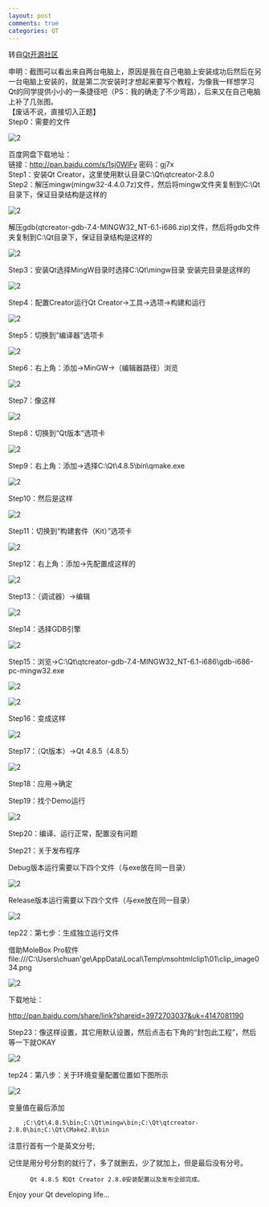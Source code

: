 ```yaml
---
layout: post
comments: true
categories: QT
---
```


转自[Qt开源社区](http://bbs.qter.org/forum.php?mod=viewthread&tid=557&extra=)

申明：截图可以看出来自两台电脑上，原因是我在自己电脑上安装成功后然后在另一台电脑上安装的，就是第二次安装时才想起来要写个教程，为像我一样想学习Qt的同学提供小小的一条捷径吧（PS：我的确走了不少弯路），后来又在自己电脑上补了几张图。  
【废话不说，直接切入正题】  
Step0：需要的文件  

![2](http://images.qter.org/forum/201504/14/141040jefb5znfzgzz5saj.jpg)

百度网盘下载地址：  
链接：http://pan.baidu.com/s/1sj0WlFv 密码：gj7x  
Step1：安装Qt Creator，这里使用默认目录C:\Qt\qtcreator-2.8.0  
Step2：解压mingw(mingw32-4.4.0.7z)文件，然后将mingw文件夹复制到C:\Qt目录下，保证目录结构是这样的 
   
![2](http://images.qter.org/forum/201308/25/124108yatwwrwttzytqtma.png)

解压gdb(qtcreator-gdb-7.4-MINGW32_NT-6.1-i686.zip)文件，然后将gdb文件夹复制到C:\Qt目录下，保证目录结构是这样的

![2](http://images.qter.org/forum/201504/14/141347dezps4ctpwpplpvb.jpg)

Step3：安装Qt选择MingW目录时选择C:\Qt\mingw目录
安装完目录是这样的  

![2](http://images.qter.org/forum/201308/25/124130h6dmi6mfiriygf6g.png)

Step4：配置Creator运行Qt Creator→工具→选项→构建和运行

![2](http://images.qter.org/forum/201308/25/124147lsdm3xo560pghvrm.png)

Step5：切换到“编译器”选项卡

![2](http://images.qter.org/forum/201308/25/124210dzhtj8pmwbl48y2v.png)

Step6：右上角：添加→MinGW→（编辑器路径）浏览

![2](http://images.qter.org/forum/201308/25/124231kjj7008z5573d2aj.png)

Step7：像这样

![2](http://images.qter.org/forum/201308/25/124242i4jj40kj03d047rq.png)

Step8：切换到“Qt版本”选项卡

![2](http://images.qter.org/forum/201308/25/124256xpv0tpw0x6cgg1pj.png)

Step9：右上角：添加→选择C:\Qt\4.8.5\bin\qmake.exe

![2](http://images.qter.org/forum/201308/25/124319mlxnfq5qxvvi0lbx.png)

Step10：然后是这样

![2](http://images.qter.org/forum/201308/25/124341mwazb7aoaf3b4sos.png)

Step11：切换到“构建套件（Kit）”选项卡

![2](http://images.qter.org/forum/201308/25/124357b7hmfix23bp3hihl.png)

Step12：右上角：添加→先配置成这样的

![2](http://images.qter.org/forum/201308/25/124415tszgcc0s0s0qd02t.png)

Step13：（调试器）→编辑

![2](http://images.qter.org/forum/201308/25/125233l8z39t8jhizj8sj8.png)

Step14：选择GDB引擎

![2](http://images.qter.org/forum/201308/25/124437n90x7bz21k700ooz.png)

Step15：浏览→C:\Qt\qtcreator-gdb-7.4-MINGW32_NT-6.1-i686\gdb-i686-pc-mingw32.exe

![2](http://images.qter.org/forum/201504/14/141537wu9dg008o94uyyqd.jpg)

![2](http://images.qter.org/forum/201504/14/141617cqmh6qm1vuw3o3vq.jpg)

Step16：变成这样

![2](http://images.qter.org/forum/201504/14/141752nzm30fed38yeywjf.jpg)

Step17：（Qt版本）→Qt 4.8.5（4.8.5）

![2](http://images.qter.org/forum/201308/25/124535d7zq6lrr7el7yj07.png)

Step18：应用→确定

Step19：找个Demo运行

![2](http://images.qter.org/forum/201308/25/124552d1bj0qz0xqqt20ay.png)

Step20：编译、运行正常，配置没有问题

Step21：关于发布程序

Debug版本运行需要以下四个文件（与exe放在同一目录）

![2](http://images.qter.org/forum/201308/25/124621afhhp6ufvuatff2u.png)

Release版本运行需要以下四个文件（与exe放在同一目录）

![2](http://images.qter.org/forum/201308/25/124639u7aj4oixzdinz7rj.png)

tep22：第七步：生成独立运行文件

借助MoleBox Pro软件file:///C:\Users\chuan'ge\AppData\Local\Temp\msohtmlclip1\01\clip_image034.png

![2](http://images.qter.org/forum/201308/25/124655lpmvknmgn48hht9p.png)

下载地址：

http://pan.baidu.com/share/link?shareid=3972703037&uk=4147081190

Step23：像这样设置，其它用默认设置，然后点击右下角的“封包此工程”，然后等一下就OKAY

![2](http://images.qter.org/forum/201308/25/124732cr763g35a6nbgrac.png)

tep24：第八步：关于环境变量配置位置如下图所示

![2](http://images.qter.org/forum/201308/25/124744o9e9q8cieny17991.png)

变量值在最后添加

        ;C:\Qt\4.8.5\bin;C:\Qt\mingw\bin;C:\Qt\qtcreator-2.8.0\bin;C:\Qt\CMake2.8\bin

注意行首有一个是英文分号;

记住是用分号分割的就行了，多了就删去，少了就加上，但是最后没有分号。

          Qt 4.8.5 和Qt Creator 2.8.0安装配置以及发布全部完成。
          
Enjoy your Qt developing life…
